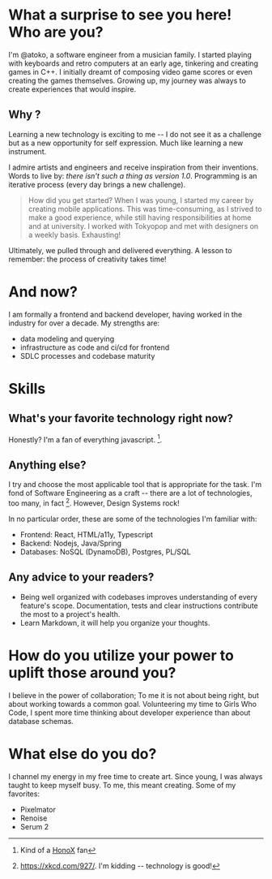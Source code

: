 # What a surprise to see you here! Who are you?

I'm @atoko, a software engineer from a musician family. I started playing with keyboards and retro computers at an early age, tinkering and creating games in C++.  I initially dreamt of composing video game scores or even creating the games themselves. Growing up, my journey was always to create experiences that would inspire.

## Why ?
 Learning a new technology is exciting to me -- I do not see it as a challenge but as a new opportunity for self expression. Much like learning a new instrument. 

I admire artists and engineers and receive inspiration from their inventions. Words to live by: _there isn't such a thing as version 1.0_. Programming is an iterative process (every day brings a new challenge).

> How did you get started?
When I was young, I started my career by creating mobile applications. This was time-consuming, as I strived to make a good experience, while still having responsibilities at home and at university. I worked with Tokyopop and met with designers on a weekly basis. Exhausting! 

Ultimately, we pulled through and delivered everything. A lesson to remember: the process of creativity takes time!

# And now?

I am formally a frontend and backend developer, having worked in the industry for over a decade. My strengths are:
- data modeling and querying
- infrastructure as code and ci/cd for frontend
- SDLC processes and codebase maturity

# Skills

## What's your favorite technology right now?
Honestly? I'm a fan of everything javascript. [^1]. 

## Anything else?
I try and choose the most applicable tool that is appropriate for the task. I'm fond of Software Engineering as a craft -- there are a lot of technologies, too many, in fact [^2]. However, Design Systems rock!

In no particular order, these are some of the technologies I'm familiar with:
- Frontend: React, HTML/a11y, Typescript
- Backend: Nodejs, Java/Spring
- Databases: NoSQL (DynamoDB), Postgres, PL/SQL

## Any advice to your readers?
- Being well organized with codebases improves understanding of every feature's scope. Documentation, tests and clear instructions contribute the most to a project's health.
- Learn Markdown, it will help you organize your thoughts.

# How do you utilize your power to uplift those around you?

I believe in the power of collaboration; To me it is not about being right, but about working towards a common goal. Volunteering my time to Girls Who Code, I spent more time thinking about developer experience than about database schemas.

# What else do you do?

I channel my energy in my free time to create art. Since young, I was always taught to keep myself busy. To me, this meant creating. Some of my favorites:

- Pixelmator
- Renoise
- Serum 2

[^1]: Kind of a [HonoX](https://github.com/honojs/honox) fan
[^2]: https://xkcd.com/927/. I'm kidding -- technology is good!


